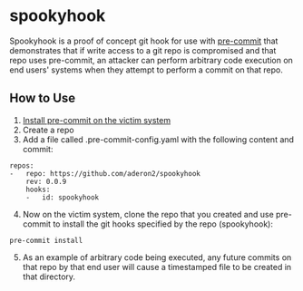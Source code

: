 # spookyhook
Spookyhook is a proof of concept git hook for use with [pre-commit](www.pre-commit.com) that demonstrates that if write access to a git repo is compromised and that repo uses pre-commit, an attacker can perform arbitrary code execution on end users' systems when they attempt to perform a commit on that repo.


## How to Use
1. [Install pre-commit on the victim system](https://pre-commit.com/#installation)
2. Create a repo
3. Add a file called .pre-commit-config.yaml with the following content and commit:
```
repos:
-   repo: https://github.com/aderon2/spookyhook
    rev: 0.0.9
    hooks:
    -   id: spookyhook
```
4. Now on the victim system, clone the repo that you created and use pre-commit to install the git hooks specified by the repo (spookyhook):
```
pre-commit install
```
5. As an example of arbitrary code being executed, any future commits on that repo by that end user will cause a timestamped file to be created in that directory.
